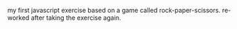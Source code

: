 my first javascript exercise based on a game called rock-paper-scissors.
re-worked after taking the exercise again.
